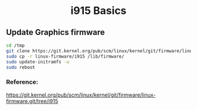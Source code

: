 <h1 style="text-align:center;"> i915 Basics</p>

## Update Graphics firmware

```bash
cd /tmp
git clone https://git.kernel.org/pub/scm/linux/kernel/git/firmware/linux-firmware.git
sudo cp -r linux-firmware/i915 /lib/firmware/
sudo update-initramfs -u
sudo reboot
```

### Reference:

https://git.kernel.org/pub/scm/linux/kernel/git/firmware/linux-firmware.git/tree/i915

